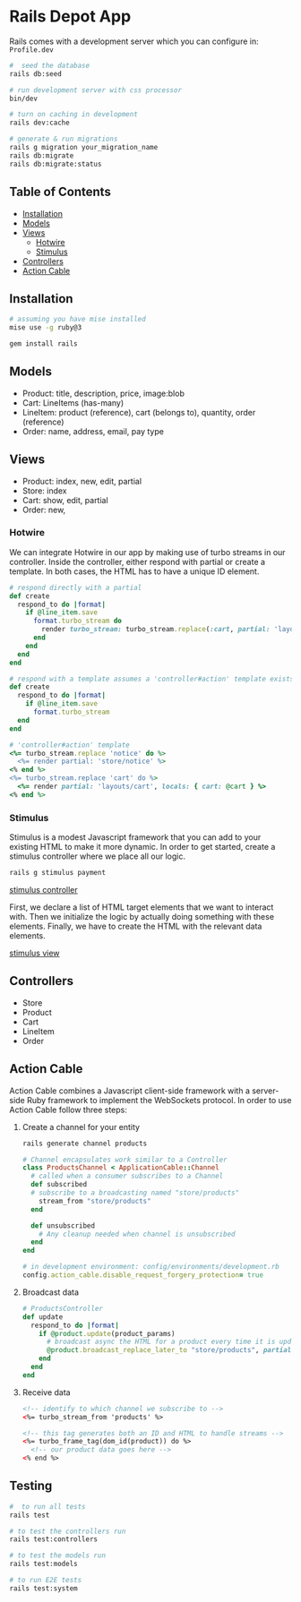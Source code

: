 # Rails Depot App

Rails comes with a development server which you can configure in: `Profile.dev`

```zsh
#  seed the database
rails db:seed

# run development server with css processor
bin/dev

# turn on caching in development
rails dev:cache

# generate & run migrations
rails g migration your_migration_name
rails db:migrate
rails db:migrate:status
```

## Table of Contents

- [Installation](#installation)
- [Models](#models)
- [Views](#views)
  - [Hotwire](#hotwire)
  - [Stimulus](#stimulus)
- [Controllers](#controllers)
- [Action Cable](#action-cable)

## Installation

```zsh
# assuming you have mise installed
mise use -g ruby@3

gem install rails
```

## Models

- Product: title, description, price, image:blob
- Cart: LineItems (has-many)
- LineItem: product (reference), cart (belongs to), quantity, order (reference)
- Order: name, address, email, pay type

## Views

- Product: index, new,  edit, partial
- Store: index
- Cart: show, edit, partial
- Order: new,

### Hotwire

We can integrate Hotwire in our app by making use of turbo streams in our
controller. Inside the controller, either respond with partial or create a
template. In both cases, the HTML has to have a unique ID element.

```ruby
# respond directly with a partial
def create
  respond_to do |format|
    if @line_item.save
      format.turbo_stream do
        render turbo_stream: turbo_stream.replace(:cart, partial: 'layouts/cart', locals: { cart: @cart })
      end
    end
  end
end
```

```ruby
# respond with a template assumes a 'controller#action' template exists
def create
  respond_to do |format|
    if @line_item.save
      format.turbo_stream
  end
end
```

```ruby
# 'controller#action' template
<%= turbo_stream.replace 'notice' do %>
  <%= render partial: 'store/notice' %>
<% end %>
<%= turbo_stream.replace 'cart' do %>
  <%= render partial: 'layouts/cart', locals: { cart: @cart } %>
<% end %>
```

### Stimulus

Stimulus is a modest Javascript framework that you can add to your existing
HTML to make it more dynamic. In order to get started, create a stimulus
controller where we place all our logic.

```zsh
rails g stimulus payment
```

[stimulus controller](./app/javascript/controllers/payment_controller.js)

First, we declare a list of HTML target elements that we want to interact with.
Then we initialize the logic by actually doing something with these elements.
Finally, we have to create the HTML with the relevant data elements.

[stimulus view](./app/views/orders/_form.html.erb)

## Controllers

- Store
- Product
- Cart
- LineItem
- Order

## Action Cable

Action Cable combines a Javascript client-side framework with a server-side Ruby framework to implement the WebSockets protocol. In order to use Action Cable follow three steps:

1. Create a channel for your entity

    ```zsh
    rails generate channel products
    ```

    ```ruby
    # Channel encapsulates work similar to a Controller
    class ProductsChannel < ApplicationCable::Channel
      # called when a consumer subscribes to a Channel
      def subscribed
      # subscribe to a broadcasting named "store/products"
        stream_from "store/products"
      end

      def unsubscribed
        # Any cleanup needed when channel is unsubscribed
      end
    end
    ```

    ```ruby
    # in development environment: config/environments/development.rb
    config.action_cable.disable_request_forgery_protection= true
    ```

2. Broadcast data

    ```ruby
    # ProductsController
    def update
      respond_to do |format|
        if @product.update(product_params)
          # broadcast async the HTML for a product every time it is updated
          @product.broadcast_replace_later_to "store/products", partial: "store/product"
        end
      end
    end
    ```

3. Receive data

    ```html
    <!-- identify to which channel we subscribe to -->
    <%= turbo_stream_from 'products' %>

    <!-- this tag generates both an ID and HTML to handle streams -->
    <%= turbo_frame_tag(dom_id(product)) do %>
      <!-- our product data goes here -->
    <% end %>
    ```

## Testing

```zsh
#  to run all tests
rails test

# to test the controllers run
rails test:controllers

# to test the models run
rails test:models

# to run E2E tests
rails test:system
```
